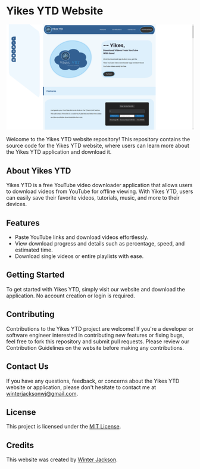 # Yikes YTD Website

![Yikes YTD Website](./img/yikesite.png)

Welcome to the Yikes YTD website repository! This repository contains the source code for the Yikes YTD website, where users can learn more about the Yikes YTD application and download it.

## About Yikes YTD

Yikes YTD is a free YouTube video downloader application that allows users to download videos from YouTube for offline viewing. With Yikes YTD, users can easily save their favorite videos, tutorials, music, and more to their devices.

## Features

- Paste YouTube links and download videos effortlessly.
- View download progress and details such as percentage, speed, and estimated time.
- Download single videos or entire playlists with ease.

## Getting Started

To get started with Yikes YTD, simply visit our website and download the application. No account creation or login is required.

## Contributing

Contributions to the Yikes YTD project are welcome! If you're a developer or software engineer interested in contributing new features or fixing bugs, feel free to fork this repository and submit pull requests. Please review our Contribution Guidelines on the website before making any contributions.

## Contact Us

If you have any questions, feedback, or concerns about the Yikes YTD website or application, please don't hesitate to contact me at [winterjacksonwj@gmail.com](mailto:winterjacksonwj@gmail.com).

## License

This project is licensed under the [MIT License](LICENSE).

## Credits

This website was created by [Winter Jackson](https://github.com/WinterJackson).
